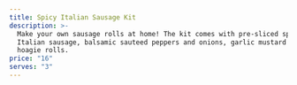 ```yaml
---
title: Spicy Italian Sausage Kit
description: >-
  Make your own sausage rolls at home! The kit comes with pre-sliced spicy
  Italian sausage, balsamic sauteed peppers and onions, garlic mustard and
  hoagie rolls.
price: "16"
serves: "3"
---
```


